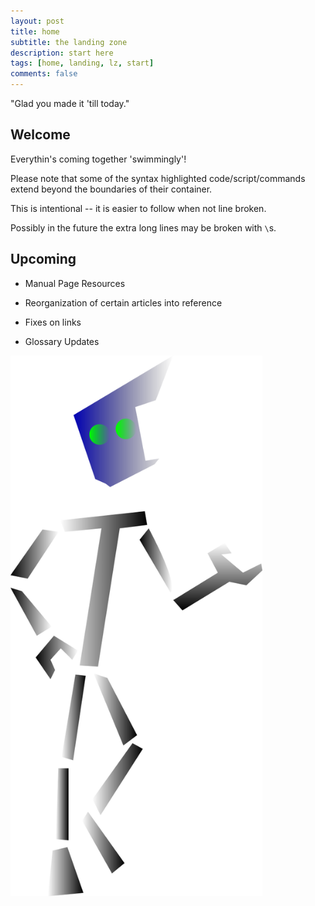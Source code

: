 ```yaml
---
layout: post
title: home
subtitle: the landing zone
description: start here
tags: [home, landing, lz, start]
comments: false
---
```


"Glad you made it 'till today."


## Welcome

Everythin's coming together 'swimmingly'!

Please note that some of the syntax highlighted code/script/commands extend beyond the boundaries of their container.

This is intentional -- it is easier to follow when not line broken.

Possibly in the future the extra long lines may be broken with `\`s.

## Upcoming

* Manual Page Resources

* Reorganization of certain articles into reference

* Fixes on links

* Glossary Updates

<img width="80%" height="80%" src="/assets/img/robot_lr_display.png" />

